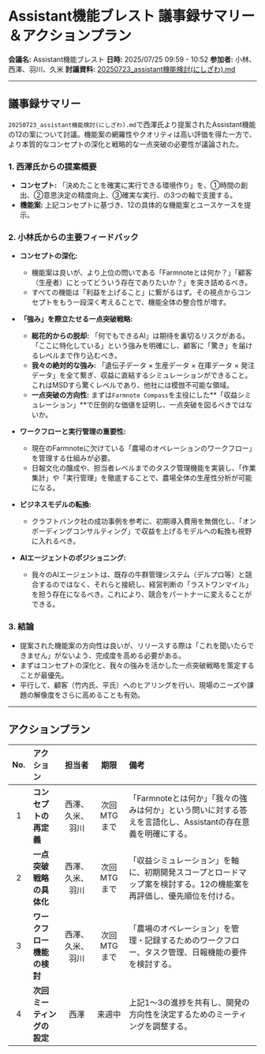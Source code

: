 # Assistant機能ブレスト 議事録サマリー＆アクションプラン

**会議名:** Assistant機能ブレスト
**日時:** 2025/07/25 09:59 - 10:52
**参加者:** 小林、西澤、羽川、久米
**討議資料:** [20250723_assistant機能検討(にしざわ).md](./20250723_assistant機能検討(にしざわ).md)

---

## 議事録サマリー

`20250723_assistant機能検討(にしざわ).md`で西澤氏より提案されたAssistant機能の12の案について討議。機能案の網羅性やクオリティは高い評価を得た一方で、より本質的なコンセプトの深化と戦略的な一点突破の必要性が議論された。

### 1. 西澤氏からの提案概要
- **コンセプト:** 「決めたことを確実に実行できる環境作り」を、①時間の創出、②意思決定の精度向上、③確実な実行、の3つの軸で支援する。
- **機能案:** 上記コンセプトに基づき、12の具体的な機能案とユースケースを提示。

### 2. 小林氏からの主要フィードバック
- **コンセプトの深化:**
    - 機能案は良いが、より上位の問いである「Farmnoteとは何か？」「顧客（生産者）にとってどういう存在でありたいか？」を突き詰めるべき。
    - すべての機能は「利益を上げること」に繋がるはず。その視点からコンセプトをもう一段深く考えることで、機能全体の整合性が増す。

- **「強み」を際立たせる一点突破戦略:**
    - **総花的からの脱却:** 「何でもできるAI」は期待を裏切るリスクがある。「ここに特化している」という強みを明確にし、顧客に「驚き」を届けるレベルまで作り込むべき。
    - **我々の絶対的な強み:** 「遺伝子データ × 生産データ × 在庫データ × 発注データ」を全て繋ぎ、収益に直結するシミュレーションができること。これはMSDすら驚くレベルであり、他社には模倣不可能な領域。
    - **一点突破の方向性:** まずは`Farmnote Compass`を主役にした**「収益シミュレーション」**で圧倒的な価値を証明し、一点突破を図るべきではないか。

- **ワークフローと実行管理の重要性:**
    - 現在のFarmnoteに欠けている「農場のオペレーションのワークフロー」を管理する仕組みが必要。
    - 日報文化の醸成や、担当者レベルまでのタスク管理機能を実装し、「作業集計」や「実行管理」を徹底することで、農場全体の生産性分析が可能になる。

- **ビジネスモデルの転換:**
    - クラフトバンク社の成功事例を参考に、初期導入費用を無償化し、「オンボーディングコンサルティング」で収益を上げるモデルへの転換も視野に入れるべき。

- **AIエージェントのポジショニング:**
    - 我々のAIエージェントは、既存の牛群管理システム（デルプロ等）と競合するのではなく、それらと接続し、経営判断の「ラストワンマイル」を担う存在になるべき。これにより、競合をパートナーに変えることができる。

### 3. 結論
- 提案された機能案の方向性は良いが、リリースする際は「これを聞いたらできません」がないよう、完成度を高める必要がある。
- まずはコンセプトの深化と、我々の強みを活かした一点突破戦略を策定することが最優先。
- 平行して、顧客（竹内氏、平氏）へのヒアリングを行い、現場のニーズや課題の解像度をさらに高めることも有効。

---

## アクションプラン

| No. | アクション | 担当者 | 期限 | 備考 |
|:---:|:---|:---:|:---:|:---|
| 1 | **コンセプトの再定義** | 西澤、久米、羽川 | 次回MTGまで | 「Farmnoteとは何か」「我々の強みは何か」という問いに対する答えを言語化し、Assistantの存在意義を明確にする。 |
| 2 | **一点突破戦略の具体化** | 西澤、久米、羽川 | 次回MTGまで | 「収益シミュレーション」を軸に、初期開発スコープとロードマップ案を検討する。12の機能案を再評価し、優先順位を付ける。 |
| 3 | **ワークフロー機能の検討** | 西澤、久米、羽川 | 次回MTGまで | 「農場のオペレーション」を管理・記録するためのワークフロー、タスク管理、日報機能の要件を検討する。 |
| 4 | **次回ミーティングの設定** | 西澤 | 来週中 | 上記1〜3の進捗を共有し、開発の方向性を決定するためのミーティングを調整する。 | 